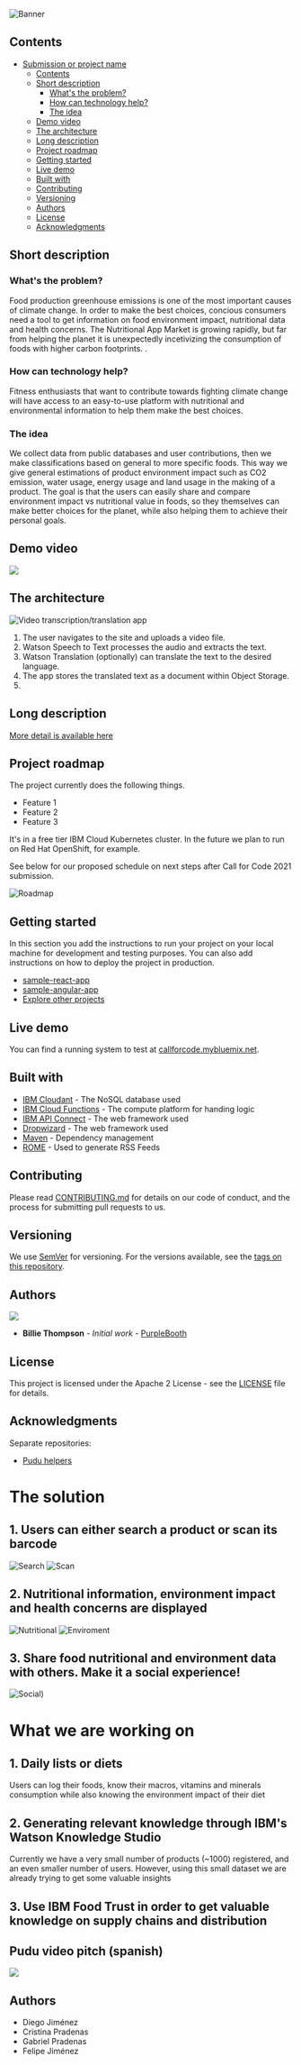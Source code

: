 ![Banner](https://i.imgur.com/zUNbpdy.png)


## Contents

- [Submission or project name](#submission-or-project-name)
  - [Contents](#contents)
  - [Short description](#short-description)
    - [What's the problem?](#whats-the-problem)
    - [How can technology help?](#how-can-technology-help)
    - [The idea](#the-idea)
  - [Demo video](#demo-video)
  - [The architecture](#the-architecture)
  - [Long description](#long-description)
  - [Project roadmap](#project-roadmap)
  - [Getting started](#getting-started)
  - [Live demo](#live-demo)
  - [Built with](#built-with)
  - [Contributing](#contributing)
  - [Versioning](#versioning)
  - [Authors](#authors)
  - [License](#license)
  - [Acknowledgments](#acknowledgments)

## Short description

### What's the problem?

Food production greenhouse emissions is one of the most important causes of climate change. In order to make the best choices, concious consumers need a tool to get information on food environment impact, nutritional data and health concerns. The Nutritional App Market is growing rapidly, but far from helping the planet it is unexpectedly incetivizing the consumption of foods with higher carbon footprints.
. 

### How can technology help?

Fitness enthusiasts that want to contribute towards fighting climate change will have access to an easy-to-use platform with nutritional and environmental information to help them make the best choices.

### The idea

We collect data from public databases and user contributions, then we make classifications based on general to more specific foods. This way we give general estimations 
of product environment impact such as CO2 emission, water usage, energy usage and land usage in the making of a product. The goal is that the users can easily share and compare
environment impact vs nutritional value in foods, so they themselves can make better choices for the planet, while also helping them to achieve their personal goals.

## Demo video

[![](https://i.imgur.com/k5TpZ3X.jpg)](https://www.youtube.com/watch?v=yvB5EgetAxU)

## The architecture

![Video transcription/translation app](https://i.imgur.com/74PlgqM.png)

1. The user navigates to the site and uploads a video file.
2. Watson Speech to Text processes the audio and extracts the text.
3. Watson Translation (optionally) can translate the text to the desired language.
4. The app stores the translated text as a document within Object Storage.
5. 

## Long description

[More detail is available here](./docs/DESCRIPTION.md)

## Project roadmap

The project currently does the following things.

- Feature 1
- Feature 2
- Feature 3

It's in a free tier IBM Cloud Kubernetes cluster. In the future we plan to run on Red Hat OpenShift, for example.

See below for our proposed schedule on next steps after Call for Code 2021 submission.

![Roadmap](./images/roadmap.jpg)

## Getting started

In this section you add the instructions to run your project on your local machine for development and testing purposes. You can also add instructions on how to deploy the project in production.

- [sample-react-app](./sample-react-app/)
- [sample-angular-app](./sample-angular-app/)
- [Explore other projects](https://github.com/upkarlidder/ibmhacks)

## Live demo

You can find a running system to test at [callforcode.mybluemix.net](http://callforcode.mybluemix.net/).

## Built with

- [IBM Cloudant](https://cloud.ibm.com/catalog?search=cloudant#search_results) - The NoSQL database used
- [IBM Cloud Functions](https://cloud.ibm.com/catalog?search=cloud%20functions#search_results) - The compute platform for handing logic
- [IBM API Connect](https://cloud.ibm.com/catalog?search=api%20connect#search_results) - The web framework used
- [Dropwizard](http://www.dropwizard.io/1.0.2/docs/) - The web framework used
- [Maven](https://maven.apache.org/) - Dependency management
- [ROME](https://rometools.github.io/rome/) - Used to generate RSS Feeds

## Contributing

Please read [CONTRIBUTING.md](CONTRIBUTING.md) for details on our code of conduct, and the process for submitting pull requests to us.

## Versioning

We use [SemVer](http://semver.org/) for versioning. For the versions available, see the [tags on this repository](https://github.com/your/project/tags).

## Authors

<a href="https://github.com/Call-for-Code/Project-Sample/graphs/contributors">
  <img src="https://contributors-img.web.app/image?repo=Call-for-Code/Project-Sample" />
</a>

- **Billie Thompson** - _Initial work_ - [PurpleBooth](https://github.com/PurpleBooth)

## License

This project is licensed under the Apache 2 License - see the [LICENSE](LICENSE) file for details.

## Acknowledgments





Separate repositories:
* [Pudu helpers](https://github.com/felipezxkq/Pudu_helpers)



# The solution
## 1. Users can either search a product or scan its barcode

![Search](https://i.imgur.com/PQI7q07.png?2)
![Scan](https://i.imgur.com/uLBjfZB.png?1)

## 2. Nutritional information, environment impact and health concerns are displayed

![Nutritional](https://i.imgur.com/3SVD1vb.png?1)
![Enviroment](https://i.imgur.com/PSbak5g.jpg?1)

## 3. Share food nutritional and environment data with others. Make it a social experience!

![Social](https://i.imgur.com/udX7iLk.png?1))


# What we are working on

## 1. Daily lists or diets
Users can log their foods, know their macros, vitamins and minerals consumption while also knowing the environment impact of their diet

## 2. Generating relevant knowledge through IBM's Watson Knowledge Studio
Currently we have a very small number of products (~1000) registered, and an even smaller number 
of users. However, using this small dataset we are already trying to get some valuable insights

## 3. Use IBM Food Trust in order to get valuable knowledge on supply chains and distribution 


## Pudu video pitch (spanish)

[![](https://i.imgur.com/k5TpZ3X.jpg)](https://www.youtube.com/watch?v=yvB5EgetAxU)

## Authors

* Diego Jiménez
* Cristina Pradenas
* Gabriel Pradenas
* Felipe Jiménez
